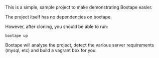 This is a simple, sample project to make demonstrating Boxtape easier.

The project itself has no dependencies on boxtape.

However, after cloning, you should be able to run:

```
boxtape up
```

Boxtape will analyse the project, detect the various server requirements (mysql, etc)
and build a vagrant box for you.
